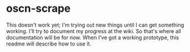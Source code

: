 # oscn-scrape
This doesn't work yet; I'm trying out new things until I can get something working. I'll try to document my progress at the wiki. So that's where all documentation will be for now. When I've got a working prototype, this readme will describe how to use it.
